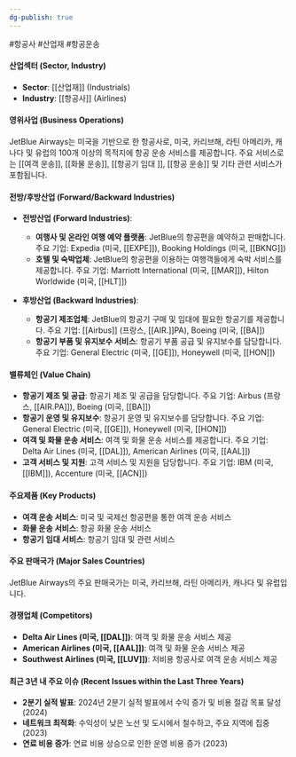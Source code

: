 ```yaml
---
dg-publish: true
---
```

#항공사 #산업재 #항공운송 


#### 산업섹터 (Sector, Industry)

- **Sector**: [[산업재]] (Industrials)
- **Industry**: [[항공사]] (Airlines)

#### 영위사업 (Business Operations)

JetBlue Airways는 미국을 기반으로 한 항공사로, 미국, 카리브해, 라틴 아메리카, 캐나다 및 유럽의 100개 이상의 목적지에 항공 운송 서비스를 제공합니다. 주요 서비스로는 [[여객 운송]], [[화물 운송]], [[항공기 임대 ]], [[항공 운송]] 및 기타 관련 서비스가 포함됩니다.

#### 전방/후방산업 (Forward/Backward Industries)

- **전방산업 (Forward Industries)**:
    
    - **여행사 및 온라인 여행 예약 플랫폼**: JetBlue의 항공편을 예약하고 판매합니다. 주요 기업: Expedia (미국, [[EXPE]]), Booking Holdings (미국, [[BKNG]])
    - **호텔 및 숙박업체**: JetBlue의 항공편을 이용하는 여행객들에게 숙박 서비스를 제공합니다. 주요 기업: Marriott International (미국, [[MAR]]), Hilton Worldwide (미국, [[HLT]])
- **후방산업 (Backward Industries)**:
    
    - **항공기 제조업체**: JetBlue의 항공기 구매 및 임대에 필요한 항공기를 제공합니다. 주요 기업: [[Airbus]] (프랑스, [[AIR.]]PA), Boeing (미국, [[BA]])
    - **항공기 부품 및 유지보수 서비스**: 항공기 부품 공급 및 유지보수를 담당합니다. 주요 기업: General Electric (미국, [[GE]]), Honeywell (미국, [[HON]])

#### 밸류체인 (Value Chain)

- **항공기 제조 및 공급**: 항공기 제조 및 공급을 담당합니다. 주요 기업: Airbus (프랑스, [[AIR.PA]]), Boeing (미국, [[BA]])
- **항공기 운영 및 유지보수**: 항공기 운영 및 유지보수를 담당합니다. 주요 기업: General Electric (미국, [[GE]]), Honeywell (미국, [[HON]])
- **여객 및 화물 운송 서비스**: 여객 및 화물 운송 서비스를 제공합니다. 주요 기업: Delta Air Lines (미국, [[DAL]]), American Airlines (미국, [[AAL]])
- **고객 서비스 및 지원**: 고객 서비스 및 지원을 담당합니다. 주요 기업: IBM (미국, [[IBM]]), Accenture (미국, [[ACN]])

#### 주요제품 (Key Products)

- **여객 운송 서비스**: 미국 및 국제선 항공편을 통한 여객 운송 서비스
- **화물 운송 서비스**: 항공 화물 운송 서비스
- **항공기 임대 서비스**: 항공기 임대 및 관련 서비스

#### 주요 판매국가 (Major Sales Countries)

JetBlue Airways의 주요 판매국가는 미국, 카리브해, 라틴 아메리카, 캐나다 및 유럽입니다. 

#### 경쟁업체 (Competitors)

- **Delta Air Lines (미국, [[DAL]])**: 여객 및 화물 운송 서비스 제공
- **American Airlines (미국, [[AAL]])**: 여객 및 화물 운송 서비스 제공
- **Southwest Airlines (미국, [[LUV]])**: 저비용 항공사로 여객 운송 서비스 제공

#### 최근 3년 내 주요 이슈 (Recent Issues within the Last Three Years)

- **2분기 실적 발표**: 2024년 2분기 실적 발표에서 수익 증가 및 비용 절감 목표 달성 (2024)
- **네트워크 최적화**: 수익성이 낮은 노선 및 도시에서 철수하고, 주요 지역에 집중 (2023)
- **연료 비용 증가**: 연료 비용 상승으로 인한 운영 비용 증가 (2023)